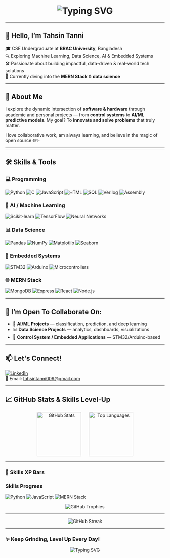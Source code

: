 <h1 align="center">
  <img src="https://readme-typing-svg.demolab.com?font=Fira+Code&weight=800&pause=1000&color=000000&center=true&vCenter=true&width=500&lines=Welcome+to+my+GitHub+Profile!;Hi%2C+I'm+Tahsin+Tanni.;CSE+Undergraduate+at+BRAC+University.;ML%2C+AI%2C+MERN+Stack+%26+Embedded+Systems." alt="Typing SVG" />
</h1>





---

## 👋 Hello, I’m **Tahsin Tanni**

🎓 CSE Undergraduate at **BRAC University**, Bangladesh  
🔍 Exploring Machine Learning, Data Science, AI & Embedded Systems  
🛠️ Passionate about building impactful, data-driven & real-world tech solutions  
🌱 Currently diving into the **MERN Stack** & **data science**

---

## 💼 About Me

I explore the dynamic intersection of **software & hardware** through academic and personal projects — from **control systems** to **AI/ML predictive models**. My goal? To **innovate and solve problems** that truly matter.

I love collaborative work, am always learning, and believe in the magic of open source 🌐✨

---

## 🛠️ Skills & Tools

### 💻 Programming
![Python](https://img.shields.io/badge/Python-FFD43B?style=flat-square&logo=python&logoColor=blue)
![C](https://img.shields.io/badge/C-00599C?style=flat-square&logo=c&logoColor=white)
![JavaScript](https://img.shields.io/badge/JavaScript-F7DF1E?style=flat-square&logo=javascript&logoColor=black)
![HTML](https://img.shields.io/badge/HTML5-E34F26?style=flat-square&logo=html5&logoColor=white)
![SQL](https://img.shields.io/badge/SQL-4479A1?style=flat-square&logo=postgresql&logoColor=white)
![Verilog](https://img.shields.io/badge/Verilog-7D4698?style=flat-square&logo=verilog&logoColor=white)
![Assembly](https://img.shields.io/badge/Assembly-6E4C13?style=flat-square)

### 🤖 AI / Machine Learning
![Scikit-learn](https://img.shields.io/badge/Scikit--learn-F7931E?style=flat-square&logo=scikit-learn&logoColor=white)
![TensorFlow](https://img.shields.io/badge/TensorFlow-FF6F00?style=flat-square&logo=tensorflow&logoColor=white)
![Neural Networks](https://img.shields.io/badge/Neural%20Networks-5F5F5F?style=flat-square)

### 📊 Data Science
![Pandas](https://img.shields.io/badge/Pandas-150458?style=flat-square&logo=pandas)
![NumPy](https://img.shields.io/badge/NumPy-013243?style=flat-square&logo=numpy)
![Matplotlib](https://img.shields.io/badge/Matplotlib-FFFFFF?style=flat-square&logo=matplotlib)
![Seaborn](https://img.shields.io/badge/Seaborn-004B87?style=flat-square)

### 🧩 Embedded Systems
![STM32](https://img.shields.io/badge/STM32-03234B?style=flat-square)
![Arduino](https://img.shields.io/badge/Arduino-00979D?style=flat-square&logo=arduino&logoColor=white)
![Microcontrollers](https://img.shields.io/badge/Microcontrollers-6A1B9A?style=flat-square)

### 🌐 MERN Stack
![MongoDB](https://img.shields.io/badge/MongoDB-47A248?style=flat-square&logo=mongodb&logoColor=white)
![Express](https://img.shields.io/badge/Express.js-000000?style=flat-square&logo=express&logoColor=white)
![React](https://img.shields.io/badge/React-61DAFB?style=flat-square&logo=react&logoColor=black)
![Node.js](https://img.shields.io/badge/Node.js-339933?style=flat-square&logo=node.js&logoColor=white)

---

## 🚀 I’m Open To Collaborate On:
- 🤖 **AI/ML Projects** — classification, prediction, and deep learning  
- 📊 **Data Science Projects** — analytics, dashboards, visualizations  
- 🧠 **Control System / Embedded Applications** — STM32/Arduino-based

---

## 📫 Let's Connect!
[![LinkedIn](https://img.shields.io/badge/LinkedIn-Tanni-blue?style=flat-square&logo=linkedin)](https://www.linkedin.com/in/tahsin-tanni-120156215/)  
📧 Email: tahsintanni009@gmail.com

---

## 📈 GitHub Stats & Skills Level-Up

<p align="center">
  <img height="140" src="https://github-readme-stats.vercel.app/api?username=TahsinTanni&show_icons=true&theme=radical&hide_border=true&count_private=true" alt="GitHub Stats" />
  &nbsp;&nbsp;&nbsp;&nbsp;
  <img height="140" src="https://github-readme-stats.vercel.app/api/top-langs/?username=TahsinTanni&layout=compact&theme=radical&hide_border=true" alt="Top Languages" />
</p>

---

### 🚀 Skills XP Bars

### Skills Progress

![Python](https://progress-bar.dev/80/?title=Python&suffix=%25)
![JavaScript](https://progress-bar.dev/70/?title=JavaScript&suffix=%25)
![MERN Stack](https://progress-bar.dev/65/?title=MERN%20Stack&suffix=%25)

<p align="center">
  <img src="https://github-profile-trophy.vercel.app/?username=TahsinTanni&theme=radical&no-frame=true&title=Stars,Commits,Followers,PullRequest,Issues" alt="GitHub Trophies" />
</p>

---

<p align="center">
  <img src="https://github-readme-streak-stats.herokuapp.com/?user=TahsinTanni&theme=radical&hide_border=true" alt="GitHub Streak" />
</p>

---

### ✨ Keep Grinding, Level Up Every Day!

<p align="center">
  <img src="https://readme-typing-svg.demolab.com?font=Fira+Code&pause=1000&center=true&width=400&height=40&lines=Keep+Grinding...;Leveling+Up+Every+Day!;Game+On%21" alt="Typing SVG" />
</p>
